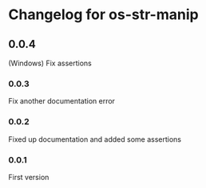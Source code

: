 Changelog for os-str-manip
==========================

## 0.0.4
(Windows) Fix assertions

### 0.0.3
Fix another documentation error

### 0.0.2
Fixed up documentation and added some assertions

### 0.0.1
First version
